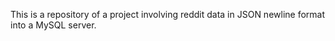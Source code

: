 This is a repository of a project involving reddit data in JSON newline format into a MySQL server.
